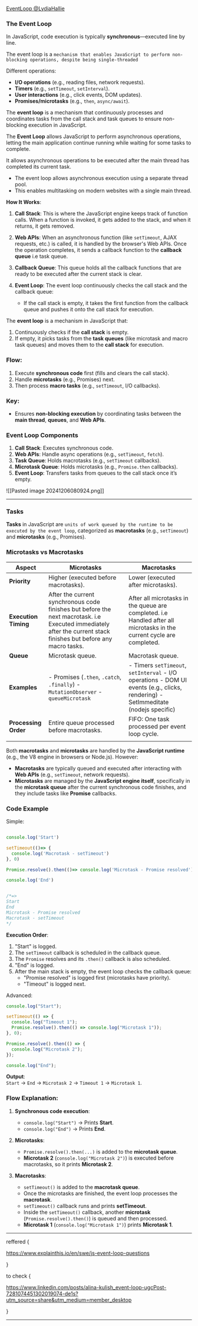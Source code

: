 

[EventLoop @LydiaHallie](https://youtu.be/eiC58R16hb8?si=UmxYQViF1uXlgNMB)


### The Event Loop



In JavaScript, code execution is typically **synchronous**—executed line by line.

The event loop is a `mechanism that enables JavaScript to perform non-blocking operations, despite being single-threaded` 

Different operations:
- **I/O operations** (e.g., reading files, network requests).
- **Timers** (e.g., `setTimeout`, `setInterval`).
- **User interactions** (e.g., click events, DOM updates).
- **Promises/microtasks** (e.g., `then`, `async/await`).



The **event loop** is a mechanism that continuously processes and coordinates tasks from the call stack and task queues to ensure non-blocking execution in JavaScript.


 The **Event Loop** allows JavaScript to perform asynchronous operations, letting the main application continue running while waiting for some tasks to complete.

It allows asynchronous operations to be executed after the main thread has completed its current task.

- The event loop allows asynchronous execution using a separate thread pool.
- This enables multitasking on modern websites with a single main thread.


**How It Works**:
1. **Call Stack**: This is where the JavaScript engine keeps track of function calls. When a function is invoked, it gets added to the stack, and when it returns, it gets removed.
  
2. **Web APIs**: When an asynchronous function (like `setTimeout`, AJAX requests, etc.) is called, it is handled by the browser's Web APIs. Once the operation completes, it sends a callback function to the **callback queue** i.e task queue.

3. **Callback Queue**: This queue holds all the callback functions that are ready to be executed after the current stack is clear.

4. **Event Loop**: The event loop continuously checks the call stack and the callback queue:
   - If the call stack is empty, it takes the first function from the callback queue and pushes it onto the call stack for execution.


The **event loop** is a mechanism in JavaScript that:

1. Continuously checks if the **call stack** is empty.
2. If empty, it picks tasks from the **task queues** (like microtask and macro task queues) and moves them to the **call stack** for execution.

### Flow:

1. Execute **synchronous code** first (fills and clears the call stack).
2. Handle **microtasks** (e.g., Promises) next.
3. Then process **macro tasks** (e.g., `setTimeout`, I/O callbacks).

### Key:

- Ensures **non-blocking execution** by coordinating tasks between the **main thread**, **queues**, and **Web APIs**.


### **Event Loop Components**

1. **Call Stack**: Executes synchronous code.
2. **Web APIs**: Handle async operations (e.g., `setTimeout`, `fetch`).
3. **Task Queue**: Holds macrotasks (e.g., `setTimeout` callbacks).
4. **Microtask Queue**: Holds microtasks (e.g., `Promise.then` callbacks).
5. **Event Loop**: Transfers tasks from queues to the call stack once it’s empty.


![[Pasted image 20241206080924.png]]


---

### Tasks

**Tasks** in JavaScript are `units of work queued by the runtime to be executed by the event loop`, categorized as **macrotasks** (e.g., `setTimeout`) and **microtasks** (e.g., Promises).


### **Microtasks vs Macrotasks**


| **Aspect**           | **Microtasks**                                                                                                                                                    | **Macrotasks**                                                                                                                    |
| -------------------- | ----------------------------------------------------------------------------------------------------------------------------------------------------------------- | --------------------------------------------------------------------------------------------------------------------------------- |
| **Priority**         | Higher (executed before macrotasks).                                                                                                                              | Lower (executed after microtasks).                                                                                                |
| **Execution Timing** | After the current synchronous code finishes but before the next macrotask. i.e  Executed immediately after the current stack finishes but before any macro tasks. | After all microtasks in the queue are completed. i.e Handled after all microtasks in the current cycle are completed.             |
| **Queue**            | Microtask queue.                                                                                                                                                  | Macrotask queue.                                                                                                                  |
| **Examples**         | - Promises (`.then`, `.catch`, `.finally`) - `MutationObserver` - `queueMicrotask`                                                                                | - Timers `setTimeout`, `setInterval` - I/O operations - DOM UI events (e.g., clicks, rendering) - SetImmeditate (nodejs specific) |
| **Processing Order** | Entire queue processed before macrotasks.                                                                                                                         | FIFO: One task processed per event loop cycle.                                                                                    |
|                      |                                                                                                                                                                   |                                                                                                                                   |

Both **macrotasks** and **microtasks** are handled by the **JavaScript runtime** (e.g., the V8 engine in browsers or Node.js). However:

- **Macrotasks** are typically queued and executed after interacting with **Web APIs** (e.g., `setTimeout`, network requests).
- **Microtasks** are managed by the **JavaScript engine itself**, specifically in the **microtask queue** after the current synchronous code finishes, and they include tasks like **Promise** callbacks.



### Code Example


Simple:

```javascript

console.log('Start')

setTimeout(()=> {
  console.log('Macrotask - setTimeout')
}, 0)

Promise.resolve().then(()=> console.log('Microtask - Promise resolved'))

console.log('End')


/*=> 
Start
End
Microtask - Promise resolved
Macrotask - setTimeout
*/
```


**Execution Order**:
1. "Start" is logged.
2. The `setTimeout` callback is scheduled in the callback queue.
3. The `Promise` resolves and its `.then()` callback is also scheduled.
4. "End" is logged.
5. After the main stack is empty, the event loop checks the callback queue:
   - "Promise resolved" is logged first (microtasks have priority).
   - "Timeout" is logged next.


Advanced:


```js
console.log("Start");

setTimeout(() => {
  console.log("Timeout 1");
  Promise.resolve().then(() => console.log("Microtask 1"));
}, 0);

Promise.resolve().then(() => {
  console.log("Microtask 2");
});

console.log("End");
```

**Output**:  
`Start` → `End` → `Microtask 2` → `Timeout 1` → `Microtask 1`.

### Flow Explanation:

1. **Synchronous code execution**:
    
    - `console.log("Start")` → Prints **Start**.
    - `console.log("End")` → Prints **End**.
2. **Microtasks**:
    
    - `Promise.resolve().then(...)` is added to the **microtask queue**.
    - **Microtask 2** (`console.log("Microtask 2")`) is executed before macrotasks, so it prints **Microtask 2**.
3. **Macrotasks**:
    
    - `setTimeout()` is added to the **macrotask queue**.
    - Once the microtasks are finished, the event loop processes the **macrotask**.
    - `setTimeout()` callback runs and prints **setTimeout**.
    - Inside the `setTimeout()` callback, another **microtask** (`Promise.resolve().then()`) is queued and then processed.
    - **Microtask 1** (`console.log("Microtask 1")`) prints **Microtask 1**.


---







reffered {

https://www.explainthis.io/en/swe/js-event-loop-questions


}

to check {

https://www.linkedin.com/posts/alina-kulish_event-loop-ugcPost-7281074451302019074-de1s?utm_source=share&utm_medium=member_desktop


}



---

